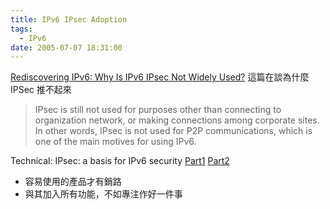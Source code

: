 ```yaml
---
title: IPv6 IPsec Adoption
tags:
  - IPv6
date: 2005-07-07 18:31:00
---
```


[Rediscovering IPv6: Why Is IPv6 IPsec Not Widely Used?](http://www.ipv6style.jp/en/tech/20050704/index.shtml)
這篇在談為什麼 IPSec 推不起來

> IPsec is still not used for purposes other than connecting to organization network, or making connections among corporate sites. In other words, IPsec is not used for P2P communications, which is one of the main motives for using IPv6.

Technical: IPsec: a basis for IPv6 security
[Part1](http://www.ipv6style.jp/en/tech/20040707/index.shtml)
[Part2](http://www.ipv6style.jp/en/tech/20040722/index.shtml)

* 容易使用的產品才有銷路
* 與其加入所有功能，不如專注作好一件事
